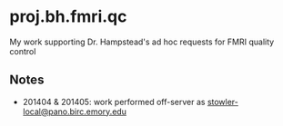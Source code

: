 proj.bh.fmri.qc
===============

My work supporting Dr. Hampstead's ad hoc requests for FMRI quality control 

Notes
-------
- 201404 & 201405: work performed off-server as stowler-local@pano.birc.emory.edu
